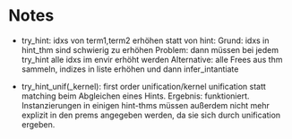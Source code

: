 # Notes 

- try_hint: idxs von term1,term2 erhöhen statt von hint: 
	Grund: idxs in hint_thm sind schwierig zu erhöhen
	Problem: dann müssen bei jedem try_hint alle idxs im envir erhöht werden
	Alternative: alle Frees aus thm sammeln, indizes in liste erhöhen und dann infer_intantiate
	
- try_hint_unif(_kernel): first order unification/kernel unification statt matching beim Abgleichen eines Hints.
	Ergebnis: funktioniert. Instanzierungen in einigen hint-thms müssen außerdem nicht mehr explizit in den prems angegeben werden, da sie sich durch unification ergeben.


